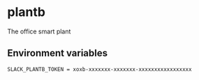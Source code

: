 # plantb
The office smart plant

## Environment variables

`SLACK_PLANTB_TOKEN = xoxb-xxxxxxx-xxxxxxx-xxxxxxxxxxxxxxxxx`